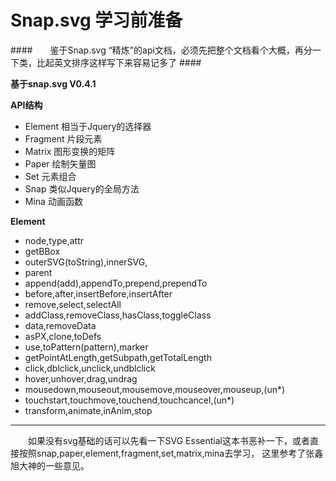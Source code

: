 Snap.svg 学习前准备
=================

####　　鉴于Snap.svg “精炼”的api文档，必须先把整个文档看个大概，再分一下类，比起英文排序这样写下来容易记多了 ####

**基于snap.svg V0.4.1** 

**API结构**

- Element 相当于Jquery的选择器
- Fragment 片段元素
- Matrix 图形变换的矩阵
- Paper 绘制矢量图
- Set 元素组合
- Snap 类似Jquery的全局方法
- Mina 动画函数

**Element** 

- node,type,attr
- getBBox
- outerSVG(toString),innerSVG,
- parent
- append(add),appendTo,prepend,prependTo
- before,after,insertBefore,insertAfter
- remove,select,selectAll
- addClass,removeClass,hasClass,toggleClass
- data,removeData
- asPX,clone,toDefs
- use,toPattern(pattern),marker
- getPointAtLength,getSubpath,getTotalLength
- click,dblclick,unclick,undblclick
- hover,unhover,drag,undrag
- mousedown,mouseout,mousemove,mouseover,mouseup,(un*)
- touchstart,touchmove,touchend,touchcancel,(un*)
- transform,animate,inAnim,stop


------------------------------

　　如果没有svg基础的话可以先看一下SVG Essential这本书恶补一下，或者直接按照snap,paper,element,fragment,set,matrix,mina去学习，
这里参考了张鑫旭大神的一些意见。



